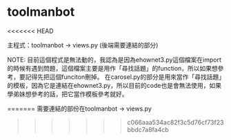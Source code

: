 # toolmanbot
<<<<<<< HEAD

主程式：toolmanbot -> views.py (後端需要連結的部分)

NOTE: 
目前這個程式是無法動的，我認為是因為ehownet3.py這個檔案在import的時候有遇到問題，這個檔案主要是用作「尋找話題」的function，所以如果想參考，要記得先把這個funciton刪掉。
在carosel.py的部分是用來當作「尋找話題」的模板，因為它是連結在ehownet3.py，所以目前的code也是會無法使用，如果學弟妹想參考的話，把它當作模板參考就好。

=======
需要連結的部份在toolmanbot -> views.py
>>>>>>> c066aaa534ac82f3c5d76cf73f23bbdc7a8fa4cb
